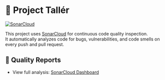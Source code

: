 # 🚀 Project Tallér

[![SonarCloud](https://sonarcloud.io/images/project_badge.svg)](https://sonarcloud.io/project/overview?id=my-org_my-project)

This project uses [SonarCloud](https://sonarcloud.io) for continuous code quality inspection.  
It automatically analyzes code for bugs, vulnerabilities, and code smells on every push and pull request.

## 🧪 Quality Reports
- View full analysis: [SonarCloud Dashboard](https://sonarcloud.io/project/overview?id=my-org_my-project)
